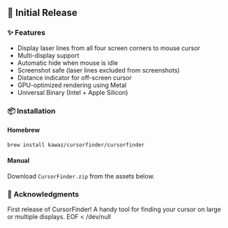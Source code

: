 ## 🎉 Initial Release

### ✨ Features
- Display laser lines from all four screen corners to mouse cursor
- Multi-display support
- Automatic hide when mouse is idle
- Screenshot safe (laser lines excluded from screenshots)
- Distance indicator for off-screen cursor
- GPU-optimized rendering using Metal
- Universal Binary (Intel + Apple Silicon)

### 📦 Installation

#### Homebrew
```bash
brew install kawaz/cursorfinder/cursorfinder
```

#### Manual
Download `CursorFinder.zip` from the assets below.

### 🙏 Acknowledgments
First release of CursorFinder\! A handy tool for finding your cursor on large or multiple displays.
EOF < /dev/null
